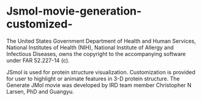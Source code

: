 # Jsmol-movie-generation-customized-

The United States Government Department of Health and Human Services, National Institutes of Health (NIH), National Institute of Allergy and Infectious Diseases, owns the copyright to the accompanying software under FAR 52.227-14 (c).

JSmol is used for protein structure visualization. Customization is provided for user to highlight or animate features in 3-D protein structure. The Generate JMol movie was developed by IRD team member Christopher N Larsen, PhD and Guangyu.
